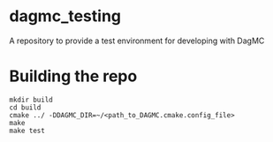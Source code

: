 # dagmc_testing
A repository to provide a test environment for developing with DagMC
# Building the repo 
    mkdir build
    cd build
    cmake ../ -DDAGMC_DIR=~/<path_to_DAGMC.cmake.config_file>
    make
    make test

